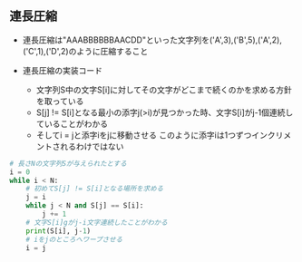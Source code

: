 ## 連長圧縮
- 連長圧縮は"AAABBBBBBAACDD"といった文字列を('A',3),('B',5),('A',2),('C',1),('D',2)のように圧縮すること

- 連長圧縮の実装コード
  - 文字列S中の文字S[i]に対してその文字がどこまで続くのかを求める方針を取っている
  - S[j] != S[i]となる最小の添字j(>i)が見つかった時、文字S[i]がj-1個連続していることがわかる
  - そしてi = jと添字iをjに移動させる
  このように添字iは1つずつインクリメントされるわけではない
```python
# 長さNの文字列Sが与えられたとする
i = 0
while i < N:
    # 初めてS[j] != S[i]となる場所を求める
    j = i
    while j < N and S[j] == S[i]:
        j += 1
    # 文字S[i]gがj-i文字連続したことがわかる
    print(S[i], j-1)
    # iをjのところへワープさせる
    i = j
```
